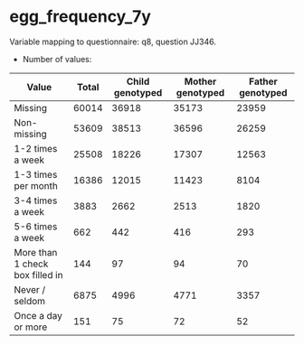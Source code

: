 # egg_frequency_7y
Variable mapping to questionnaire: q8, question JJ346.
- Number of values:

| Value | Total | Child genotyped | Mother genotyped | Father genotyped |
| ----- | ----- | --------------- | ---------------- | ---------------- |
| Missing | 60014 | 36918 | 35173 | 23959 |
| Non-missing | 53609 | 38513 | 36596 | 26259 |
| 1-2 times a week | 25508 | 18226 | 17307 |12563 |
| 1-3 times per month | 16386 | 12015 | 11423 |8104 |
| 3-4 times a week | 3883 | 2662 | 2513 |1820 |
| 5-6 times a week | 662 | 442 | 416 |293 |
| More than 1 check box filled in | 144 | 97 | 94 |70 |
| Never / seldom | 6875 | 4996 | 4771 |3357 |
| Once a day or more | 151 | 75 | 72 |52 |



